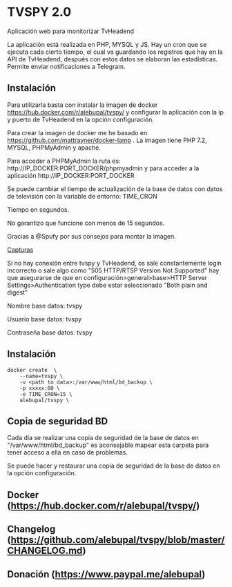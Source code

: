 # TVSPY 2.0

Aplicación web para monitorizar TvHeadend

La aplicación está realizada en PHP, MYSQL y JS. Hay un cron que se ejecuta cada cierto tiempo, el cual va guardando los registros que hay en la API de TvHeadend, después con estos datos se elaboran las estadísticas. Permite enviar notificaciones a Telegram.

## Instalación
Para utilizarla basta con instalar la imagen de docker https://hub.docker.com/r/alebupal/tvspy/ y configurar la aplicación con la ip y puerto de TvHeadend en la opción configuración.

Para crear la imagen de docker me he basado en https://github.com/mattrayner/docker-lamp .
La imagen tiene PHP 7.2, MYSQL, PHPMyAdmin y apache.

Para acceder a PHPMyAdmin la ruta es: http://IP_DOCKER:PORT_DOCKER/phpmyadmin y para acceder a la aplicación http://IP_DOCKER:PORT_DOCKER

Se puede cambiar el tiempo de actualización de la base de datos con datos de televisión con la variable de entorno: TIME_CRON

Tiempo en segundos.

No garantizo que funcione con menos de 15 segundos.

Gracias a @Spufy por sus consejos para montar la imagen.

[Capturas](https://github.com/alebupal/tvspy/tree/master/capturas)

Si no hay conexión entre tvspy y TvHeadend, os sale constantemente login incorrecto o sale algo como "505 HTTP/RTSP Version Not Supported" hay que asegurarse de que en configuración>general>base>HTTP Server Settings>Authentication type debe estar seleccionado "Both plain and digest"


Nombre base datos: tvspy

Usuario base datos: tvspy

Contraseña base datos: tvspy

## Instalación

```
docker create  \
	--name=tvspy \
	-v <path to data>:/var/www/html/bd_backup \
	-p xxxxx:80 \
	-e TIME_CRON=15 \
	alebupal/tvspy \
```

## Copia de seguridad BD
Cada día se realizar una copia de seguridad de la base de datos en "/var/www/html/bd_backup" es aconsejable mapear esta carpeta para tener acceso a ella en caso de problemas.

Se puede hacer y restaurar una copia de seguridad de la base de datos en la opción configuración.

## Docker (https://hub.docker.com/r/alebupal/tvspy/)

## Changelog (https://github.com/alebupal/tvspy/blob/master/CHANGELOG.md)

## Donación (https://www.paypal.me/alebupal)
